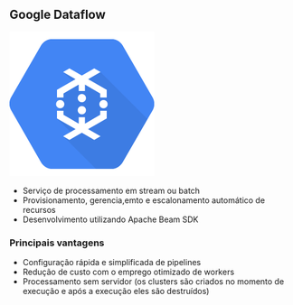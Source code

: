 ## Google Dataflow
![Google Dataflow](/gcp/img/dataflow-icon.png)

- Serviço de processamento em stream ou batch
- Provisionamento, gerencia,emto e escalonamento automático de recursos
- Desenvolvimento utilizando Apache Beam SDK

### Principais vantagens

- Configuração rápida e simplificada de pipelines
- Redução de custo com o emprego otimizado de workers
- Processamento sem servidor (os clusters são criados no momento de execução e após a execução eles são destruídos)



